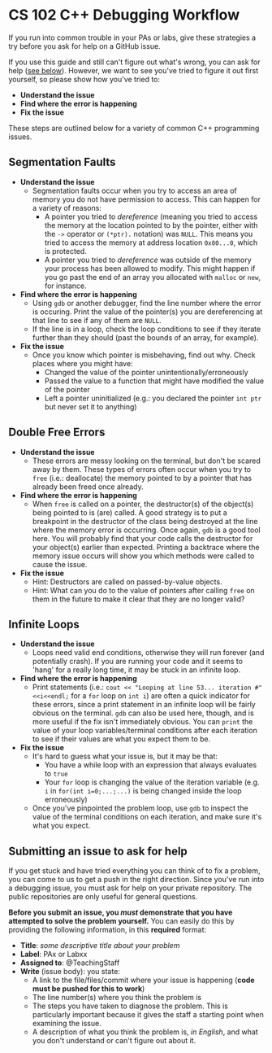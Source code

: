 CS 102 C++ Debugging Workflow
====================
If you run into common trouble in your PAs or labs, give these strategies a try before you ask for help on a GitHub issue.

If you use this guide and still can't figure out what's wrong, you can ask for help ([see below](#submitting-an-issue-to-ask-for-help)). However, we want to see you've tried to figure it out first yourself, so please show how you've tried to:

+ **Understand the issue**
+ **Find where the error is happening**
+ **Fix the issue**
	
	
These steps are outlined below for a variety of common C++ programming issues.


Segmentation Faults
------

+ **Understand the issue**
	+ Segmentation faults occur when you try to access an area of memory you do not have permission to access. This can happen for a variety of reasons:
		+ A pointer you tried to _dereference_ (meaning you tried to access the memory at the location pointed to by the pointer, either with the `->` operator or `(*ptr).` notation) was `NULL`. This means you tried to access the memory at address location `0x00...0`, which is protected. 
		+ A pointer you tried to _dereference_ was outside of the memory your process has been allowed to modify. This might happen if you go past the end of an array you allocated with `malloc` or `new`, for instance.
+ **Find where the error is happening**
	+ Using `gdb` or another debugger, find the line number where the error is occuring. Print the value of the pointer(s) you are dereferencing at that line to see if any of them are `NULL`. 
	+ If the line is in a loop, check the loop conditions to see if they iterate further than they should (past the bounds of an array, for example).
+ **Fix the issue**
	+ Once you know which pointer is misbehaving, find out why. Check places where you might have:
		+ Changed the value of the pointer unintentionally/erroneously
		+ Passed the value to a function that might have modified the value of the pointer
		+ Left a pointer uninitialized (e.g.: you declared the pointer `int ptr` but never set it to anything)


Double Free Errors
------------
+ **Understand the issue**
	+ These errors are messy looking on the terminal, but don't be scared away by them. These types of errors often occur when you try to `free` (i.e.: deallocate) the memory pointed to by a pointer that has already been freed once already. 
+ **Find where the error is happening**
	+ When `free` is called on a pointer, the destructor(s) of the object(s) being pointed to is (are) called. A good strategy is to put a breakpoint in the destructor of the class being destroyed at the line where the memory error is occurring. Once again, `gdb` is a good tool here. You will probably find that your code calls the destructor for your object(s) earlier than expected. Printing a backtrace where the memory issue occurs will show you which methods were called to cause the issue. 
+ **Fix the issue**
	+ Hint: Destructors are called on passed-by-value objects. 
	+ Hint: What can you do to the value of pointers after calling `free` on them in the future to make it clear that they are no longer valid?
	

Infinite Loops
----------
+ **Understand the issue**
	+ Loops need valid end conditions, otherwise they will run forever (and potentially crash). If you are running your code and it seems to 'hang' for a really long time, it may be stuck in an infinite loop.
+ **Find where the error is happening**
	+ Print statements (i.e.: `cout << "Looping at line 53... iteration #"<<i<<endl;` for a `for` loop on `int i`) are often a quick indicator for these errors, since a print statement in an infinite loop will be fairly obvious on the terminal. `gdb` can also be used here, though, and is more useful if the fix isn't immediately obvious. You can `print` the value of your loop variables/terminal conditions after each iteration to see if their values are what you expect them to be.
+ **Fix the issue**
	+ It's hard to guess what your issue is, but it may be that:
		+ You have a while loop with an expression that always evaluates to `true`
		+ Your `for` loop is changing the value of the iteration variable (e.g. `i` in `for(int i=0;...;...)` is being changed inside the loop erroneously)
	+ Once you've pinpointed the problem loop, use `gdb` to inspect the value of the terminal conditions on each iteration, and make sure it's what you expect.



Submitting an issue to ask for help
------------
If you get stuck and have tried everything you can think of to fix a problem, you can come to us to get a push in the right direction. Since you've run into a debugging issue, you must ask for help on your private repository. The public repositories are only useful for general questions.

**Before you submit an issue, you _must_ demonstrate that you have attempted to solve the problem yourself.** You can easily do this by providing the following information, in this **required** format:

  - **Title**: _some descriptive title about your problem_
  - **Label**: PAx or Labxx
  - **Assigned to**: @TeachingStaff
  - **Write** (issue body): you state:
    + A link to the file/files/commit where your issue is happening (**code must be pushed for this to work**)
    + The line number(s) where you think the problem is
    + The steps you have taken to diagnose the problem. This is particularly important because it gives the staff a starting point when examining the issue. 
    + A description of what you think the problem is, _in English_, and what you don't understand or can't figure out about it.
